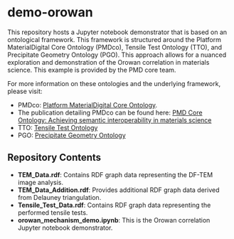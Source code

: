 # demo-orowan

This repository hosts a Jupyter notebook demonstrator that is based on an ontological framework. This framework is structured around the Platform MaterialDigital Core Ontology (PMDco), Tensile Test Ontology (TTO), and Precipitate Geometry Ontology (PGO). This approach allows for a nuanced exploration and demonstration of the Orowan correlation in materials science. This example is provided by the PMD core team.

For more information on these ontologies and the underlying framework, please visit:
- PMDco: [Platform MaterialDigital Core Ontology](https://github.com/materialdigital/core-ontology).
- The publication detailing PMDco can be found here: [PMD Core Ontology: Achieving semantic interoperability in materials science](https://www.sciencedirect.com/science/article/pii/S0264127523010195)
- TTO: [Tensile Test Ontology](https://github.com/materialdigital/application-ontologies/tree/main/tensile_test_ontology_TTO)
- PGO: [Precipitate Geometry Ontology](https://github.com/materialdigital/application-ontologies/tree/main/precipitate_geometry_ontology_PGO)

## Repository Contents

- **TEM_Data.rdf**: Contains RDF graph data representing the DF-TEM image analysis.
- **TEM_Data_Addition.rdf**: Provides additional RDF graph data derived from Delauney triangulation.
- **Tensile_Test_Data.rdf**: Contains RDF graph data representing the performed tensile tests.
- **orowan_mechanism_demo.ipynb**: This is the Orowan correlation Jupyter notebook demonstrator.
